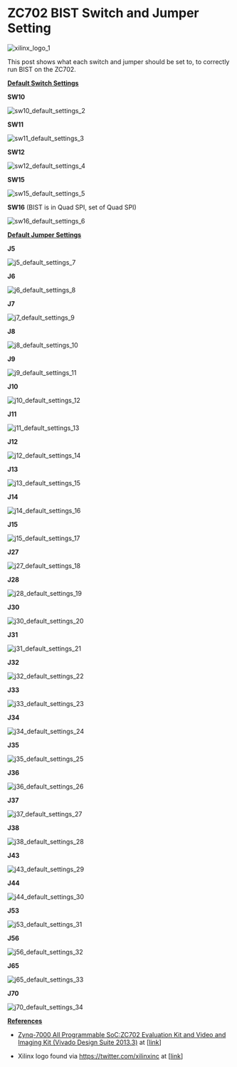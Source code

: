 # ZC702 BIST Switch and Jumper Setting

![xilinx_logo_1](xilinx_logo_1.png)

This post shows what each switch and jumper should be set to, to correctly run BIST on the ZC702.

**<u><span>Default Switch Settings</span></u>**

**SW10**

![sw10_default_settings_2](sw10_default_settings_2.jpg)

**SW11**

![sw11_default_settings_3](sw11_default_settings_3.jpg)

**SW12**

![sw12_default_settings_4](sw12_default_settings_4.jpg)

**SW15**

![sw15_default_settings_5](sw15_default_settings_5.jpg)

**SW16** (BIST is in Quad SPI, set of Quad SPI)

![sw16_default_settings_6](sw16_default_settings_6.jpg)

**<u><span>Default Jumper Settings</span></u>**

**J5**

![j5_default_settings_7](j5_default_settings_7.jpg)

**J6**

![j6_default_settings_8](j6_default_settings_8.jpg)

**J7**

![j7_default_settings_9](j7_default_settings_9.jpg)

**J8**

![j8_default_settings_10](j8_default_settings_10.jpg)

**J9**

![j9_default_settings_11](j9_default_settings_11.jpg)

**J10**

![j10_default_settings_12](j10_default_settings_12.jpg)

**J11**

![j11_default_settings_13](j11_default_settings_13.jpg)

**J12**

![j12_default_settings_14](j12_default_settings_14.jpg)

**J13**

![j13_default_settings_15](j13_default_settings_15.jpg)

**J14**

![j14_default_settings_16](j14_default_settings_16.jpg)

**J15**

![j15_default_settings_17](j15_default_settings_17.jpg)

**J27**

![j27_default_settings_18](j27_default_settings_18.jpg)

**J28**

![j28_default_settings_19](j28_default_settings_19.jpg)

**J30**

![j30_default_settings_20](j30_default_settings_20.jpg)

**J31**

![j31_default_settings_21](j31_default_settings_21.jpg)

**J32**

![j32_default_settings_22](j32_default_settings_22.jpg)

**J33**

![j33_default_settings_23](j33_default_settings_23.jpg)

**J34**

![j34_default_settings_24](j34_default_settings_24.jpg)

**J35**

![j35_default_settings_25](j35_default_settings_25.jpg)

**J36**

![j36_default_settings_26](j36_default_settings_26.jpg)

**J37**

![j37_default_settings_27](j37_default_settings_27.jpg)

**J38**

![j38_default_settings_28](j38_default_settings_28.jpg)

**J43**

![j43_default_settings_29](j43_default_settings_29.jpg)

**J44**

![j44_default_settings_30](j44_default_settings_30.jpg)

**J53**

![j53_default_settings_31](j53_default_settings_31.jpg)

**J56**

![j56_default_settings_32](j56_default_settings_32.jpg)

**J65**

![j65_default_settings_33](j65_default_settings_33.jpg)

**J70**

![j70_default_settings_34](j70_default_settings_34.jpg)

**<u><span>References</span></u>**

-   <u><span>Zynq-7000 All Programmable SoC:ZC702 Evaluation Kit and Video and Imaging Kit (Vivado Design Suite 2013.3)</span></u> at \[[<u><span>link</span></u>](https://www.xilinx.com/support/documentation/boards_and_kits/zc702_zvik/2013_4/UG926_Z7_ZC702_Eval_Kit.pdf)\]
    
-   Xilinx logo found via [<u><span>https://twitter.com/xilinxinc</span></u>](https://twitter.com/xilinxinc) at \[[<u><span>link</span></u>](https://pbs.twimg.com/profile_images/535545777020338176/pEWdIYq__400x400.png)\]